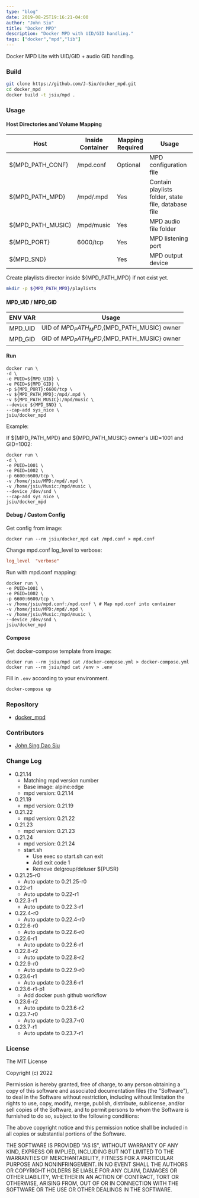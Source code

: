 ```yaml
---
type: "blog"
date: 2019-08-25T19:16:21-04:00
author: "John Siu"
title: "Docker MPD"
description: "Docker MPD with UID/GID handling."
tags: ["docker","mpd","lib"]
---
```

Docker MPD Lite with UID/GID + audio GID handling.
<!--more-->
### Build

```sh
git clone https://github.com/J-Siu/docker_mpd.git
cd docker_mpd
docker build -t jsiu/mpd .
```

### Usage

#### Host Directories and Volume Mapping

Host|Inside Container|Mapping Required|Usage
---|---|---|---
${MPD_PATH_CONF}|/mpd.conf|Optional|MPD configuration file
${MPD_PATH_MPD}|/mpd/.mpd|Yes|Contain playlists folder, state file, database file
${MPD_PATH_MUSIC}|/mpd/music|Yes|MPD audio file folder
${MPD_PORT}|6000/tcp|Yes|MPD listening port
${MPD_SND}||Yes|MPD output device

Create playlists director inside ${MPD_PATH_MPD} if not exist yet.

```sh
mkdir -p ${MPD_PATH_MPD}/playlists
```

#### MPD_UID / MPD_GID

ENV VAR|Usage
---|---
MPD_UID|UID of ${MPD_PATH_MPD},${MPD_PATH_MUSIC} owner
MPD_GID|GID of ${MPD_PATH_MPD},${MPD_PATH_MUSIC} owner

#### Run

```docker
docker run \
-d \
-e PUID=${MPD_UID} \
-e PGID=${MPD_GID} \
-p ${MPD_PORT}:6600/tcp \
-v ${MPD_PATH_MPD}:/mpd/.mpd \
-v ${MPD_PATH_MUSIC}:/mpd/music \
--device ${MPD_SND} \
--cap-add sys_nice \
jsiu/docker_mpd
```

Example:

If ${MPD_PATH_MPD} and ${MPD_PATH_MUSIC} owner's UID=1001 and GID=1002:

```docker
docker run \
-d \
-e PUID=1001 \
-e PGID=1002 \
-p 6600:6600/tcp \
-v /home/jsiu/MPD:/mpd/.mpd \
-v /home/jsiu/Music:/mpd/music \
--device /dev/snd \
--cap-add sys_nice \
jsiu/docker_mpd
```

#### Debug / Custom Config

Get config from image:

```docker
docker run --rm jsiu/docker_mpd cat /mpd.conf > mpd.conf
```

Change mpd.conf log_level to verbose:

```conf
log_level  "verbose"
```

Run with mpd.conf mapping:

```docker
docker run \
-e PUID=1001 \
-e PGID=1002 \
-p 6600:6600/tcp \
-v /home/jsiu/mpd.conf:/mpd.conf \ # Map mpd.conf into container
-v /home/jsiu/MPD:/mpd/.mpd \
-v /home/jsiu/Music:/mpd/music \
--device /dev/snd \
jsiu/docker_mpd
```

#### Compose

Get docker-compose template from image:

```docker
docker run --rm jsiu/mpd cat /docker-compose.yml > docker-compose.yml
docker run --rm jsiu/mpd cat /env > .env
```

Fill in `.env` according to your environment.

```sh
docker-compose up
```

### Repository

- [docker_mpd](https://github.com/J-Siu/docker_mpd)

### Contributors

- [John Sing Dao Siu](https://github.com/J-Siu)

### Change Log

- 0.21.14
  - Matching mpd version number
  - Base image: alpine:edge
  - mpd version: 0.21.14
- 0.21.19
  - mpd version: 0.21.19
- 0.21.22
  - mpd version: 0.21.22
- 0.21.23
  - mpd version: 0.21.23
- 0.21.24
  - mpd version: 0.21.24
  - start.sh
    - Use exec so start.sh can exit
    - Add exit code 1
    - Remove delgroup/deluser ${PUSR}
- 0.21.25-r0
  - Auto update to 0.21.25-r0
- 0.22-r1
  - Auto update to 0.22-r1
- 0.22.3-r1
  - Auto update to 0.22.3-r1
- 0.22.4-r0
  - Auto update to 0.22.4-r0
- 0.22.6-r0
  - Auto update to 0.22.6-r0
- 0.22.6-r1
  - Auto update to 0.22.6-r1
- 0.22.8-r2
  - Auto update to 0.22.8-r2
- 0.22.9-r0
  - Auto update to 0.22.9-r0
- 0.23.6-r1
  - Auto update to 0.23.6-r1
- 0.23.6-r1-p1
  - Add docker push github workflow
- 0.23.6-r2
  - Auto update to 0.23.6-r2
- 0.23.7-r0
  - Auto update to 0.23.7-r0
- 0.23.7-r1
  - Auto update to 0.23.7-r1
<!--CHANGE-LOG-END-->

### License

The MIT License

Copyright (c) 2022

Permission is hereby granted, free of charge, to any person obtaining a copy of this software and associated documentation files (the "Software"), to deal in the Software without restriction, including without limitation the rights to use, copy, modify, merge, publish, distribute, sublicense, and/or sell copies of the Software, and to permit persons to whom the Software is furnished to do so, subject to the following conditions:

The above copyright notice and this permission notice shall be included in all copies or substantial portions of the Software.

THE SOFTWARE IS PROVIDED "AS IS", WITHOUT WARRANTY OF ANY KIND, EXPRESS OR IMPLIED, INCLUDING BUT NOT LIMITED TO THE WARRANTIES OF MERCHANTABILITY, FITNESS FOR A PARTICULAR PURPOSE AND NONINFRINGEMENT. IN NO EVENT SHALL THE AUTHORS OR COPYRIGHT HOLDERS BE LIABLE FOR ANY CLAIM, DAMAGES OR OTHER LIABILITY, WHETHER IN AN ACTION OF CONTRACT, TORT OR OTHERWISE, ARISING FROM, OUT OF OR IN CONNECTION WITH THE SOFTWARE OR THE USE OR OTHER DEALINGS IN THE SOFTWARE.
